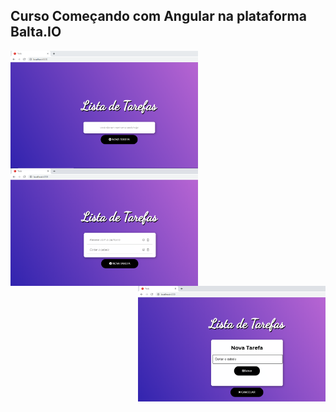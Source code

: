 ## Curso Começando com Angular na plataforma Balta.IO

  <img align="Left"   width="300" src="https://github.com/silvarafaell/Comecando-com-Angular/blob/main/todo/src/TelaInical_README.png?raw=true">
  <img align="center" width="300" src="https://github.com/silvarafaell/Comecando-com-Angular/blob/main/todo/src/README_TelaComTarefa.png?raw=true">
  <img align="right"  width="300" src="https://github.com/silvarafaell/Comecando-com-Angular/blob/main/todo/src/README_Ciando_Tarefa.png?raw=true">



